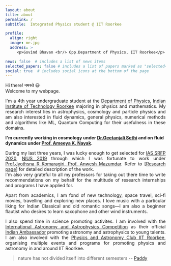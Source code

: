```yaml
---
layout: about
title: about
permalink: /
subtitle:  Integrated Physics student @ IIT Roorkee

profile:
  align: right
  image: me.jpg
  address: >
     <p>Govind Bhavan <br/> Opp.Department of Physics, IIT Roorkee</p>

news: false  # includes a list of news items
selected_papers: false # includes a list of papers marked as "selected={true}"
social: true  # includes social icons at the bottom of the page
---
```

Hi there! नमस्ते 😃 <br>Welcome to my webpage. 

<!-- <p> Who am I?</p> -->

<p align="justify">
I'm a 4th year undergraduate student at the <a href="https://ph.iitr.ac.in/departments/PH/pages/index.html">Department of Physics</a>, <a href="https://new.iitr.ac.in/">Indian Institute of Technology Roorkee</a> majoring in physics and mathematics. My research interest lies in astrophysics, cosmology and particle physics and am also interested in  fluid dynamics, general physics, numerical methods and algorithms like ML, Quantum Computing for their usefulness in these domains. </p> 

<p> <b> I'm currently working in cosmology under <a href="https://www.ststephens.edu/department-of-physics/dr-geetanjali-sethi/">Dr.Geetanjali Sethi</a> and on fluid dynamics under <a href="https://www.iitr.ac.in/~MA/Ameeya__Kumar_Nayak">Prof. Ameeya K. Nayak</a>.</b>

<p align="justify"> During my last three years, I was lucky enough to get selected for <a href="https://web-japps.ias.ac.in:8443/fellowship2020/lists/result.jsp">IAS SRFP 2020</a>, <a href="https://www.hbcse.tifr.res.in/data/national-initiative-on-undergraduate-sciences-nius">NIUS 2019</a> through which I was fortunate to work under <a href="http://chep.iisc.ac.in/Personnel/pages/jyothsna/index.html">Prof.Jyothsna R Komaragiri, <a href="https://scholar.google.co.in/citations?user=UOV5qTsAAAAJ&hl=en">Prof. Anwesh Mazumdar</a>. Refer to [<a href="/vanshaj-kerni/projects/">Research page</a>] for detailed description of the work. <br/> I'm also very grateful to all my professors for taking out there time to write recommendations on my behalf for the multitude of research internships and programs I have applied for. 

<p align="justify">
Apart from academics, I am fond of new technology, space travel, sci-fi movies, travelling and exploring new places. I love music with a particular liking for Indian Classical and old romantic songs—I am also a beginner flautist who desires to learn saxophone and other wind instruments.
</p>

<p align="justify">
I also spend time in science promoting activites. I am involved with the <a href="https://iaac.space/en/">International Astronomy and Astrophysics Competition</a> as their official <a href="https://iaac.space/en/vankerni">Indian Ambassador</a> promoting astronomy and astrophysics to young talents. I am also involved with the <a href="https://www.facebook.com/physastroclubiitr/">Physics and Astronomy Club IIT Roorkee</a>, organising multiple events and programs for promoting physics and astronomy in and around IIT Roorkee.
</p>

<blockquote> nature has not divided itself into different semesters -- <a href="http://www.iucaa.in/~paddy/">Paddy</a> </blockquote>
